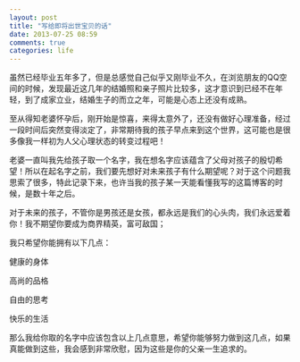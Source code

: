 ```yaml
---
layout: post
title: "写给即将出世宝贝的话"
date: 2013-07-25 08:59
comments: true
categories: life
---
```

虽然已经毕业五年多了，但是总感觉自己似乎又刚毕业不久，在浏览朋友的QQ空间的时候，发现最近这几年的结婚照和亲子照片比较多，这才意识到已经不在年轻，到了成家立业，结婚生子的而立之年，可能是心态上还没有成熟。

至从得知老婆怀孕后，刚开始是惊喜，来得太意外了，还没有做好心理准备，经过一段时间后突然变得淡定了，非常期待我的孩子早点来到这个世界，这可能也是很多像我一样初为人父心理状态的转变过程吧！

老婆一直叫我先给孩子取一个名字，我在想名字应该蕴含了父母对孩子的殷切希望！所以在起名字之前，我们要先想好对未来孩子有什么期望呢？对于这个问题我思索了很多，特此记录下来，也许当我的孩子某一天能看懂我写的这篇博客的时候，是数十年之后。

对于未来的孩子，不管你是男孩还是女孩，都永远是我们的心头肉，我们永远爱着你！我不期望你要成为商界精英，富可敌国； 

我只希望你能拥有以下几点：

健康的身体

高尚的品格

自由的思考

快乐的生活


那么我给你取的名字中应该包含以上几点意思，希望你能够努力做到这几点，如果真能做到这些，我会感到非常欣慰，因为这些是你的父亲一生追求的。




